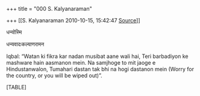 +++
title = "000 S. Kalyanaraman"

+++
[[S. Kalyanaraman	2010-10-15, 15:42:47 [Source](https://groups.google.com/g/bvparishat/c/ShLZGTp8p-c)]]



धन्योस्मि

धन्यवादःकल्याणरामन

Iqbal: “Watan ki fikra kar nadan musibat aane wali hai, Teri barbadiyon ke mashware hain aasmanon mein. Na samjhoge to mit jaoge e Hindustanwalon, Tumahari dastan tak bhi na hogi dastanon mein (Worry for the country, or you will be wiped out)”.

  

[TABLE]

  

